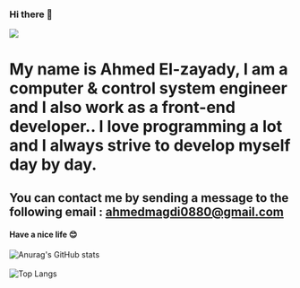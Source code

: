 ### Hi there 🤞


<img src="https://www.mygo.ge/uploads/blog/1584023795.jpg" />

# My name is Ahmed El-zayady, I am a computer & control system engineer and I also work as a front-end developer.. I love programming a lot and I always strive to develop myself day by day.


## You can contact me by sending a message to the following email : ahmedmagdi0880@gmail.com

#### Have a nice life 😊 <br>
![Anurag's GitHub stats](https://github-readme-stats.vercel.app/api?username=Ahmed-Elzayady&show_icons=true&theme=radical) <br> <br>
![Top Langs](https://github-readme-stats.vercel.app/api/top-langs/?username=Ahmed-Elzayady&layout=compact)






<!---
Ahmed-Elzayady/Ahmed-Elzayady is a ✨ special ✨ repository because its `README.md` (this file) appears on your GitHub profile.
You can click the Preview link to take a look at your changes.
--->
